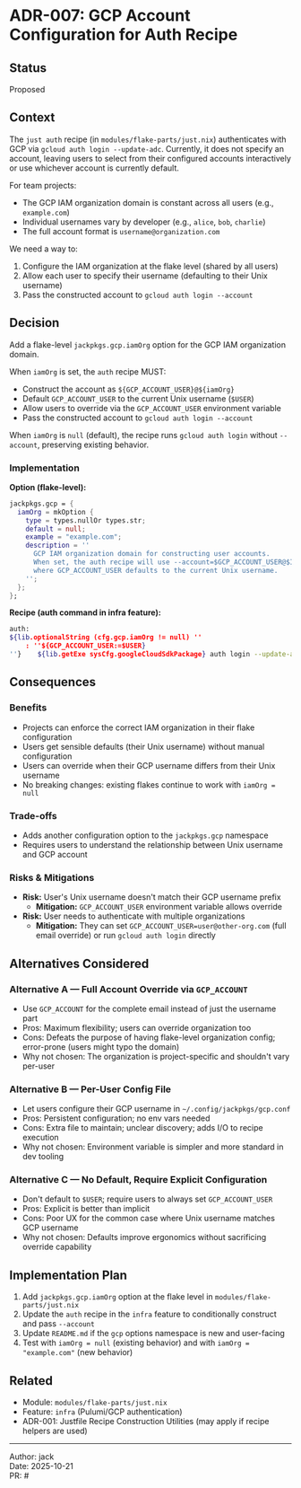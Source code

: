 # ADR-007: GCP Account Configuration for Auth Recipe

## Status

Proposed

## Context

The `just auth` recipe (in `modules/flake-parts/just.nix`) authenticates with GCP via `gcloud auth login --update-adc`. Currently, it does not specify an account, leaving users to select from their configured accounts interactively or use whichever account is currently default.

For team projects:
- The GCP IAM organization domain is constant across all users (e.g., `example.com`)
- Individual usernames vary by developer (e.g., `alice`, `bob`, `charlie`)
- The full account format is `username@organization.com`

We need a way to:
1. Configure the IAM organization at the flake level (shared by all users)
2. Allow each user to specify their username (defaulting to their Unix username)
3. Pass the constructed account to `gcloud auth login --account`

## Decision

Add a flake-level `jackpkgs.gcp.iamOrg` option for the GCP IAM organization domain.

When `iamOrg` is set, the `auth` recipe MUST:
- Construct the account as `${GCP_ACCOUNT_USER}@${iamOrg}`
- Default `GCP_ACCOUNT_USER` to the current Unix username (`$USER`)
- Allow users to override via the `GCP_ACCOUNT_USER` environment variable
- Pass the constructed account to `gcloud auth login --account`

When `iamOrg` is `null` (default), the recipe runs `gcloud auth login` without `--account`, preserving existing behavior.

### Implementation

**Option (flake-level):**
```nix
jackpkgs.gcp = {
  iamOrg = mkOption {
    type = types.nullOr types.str;
    default = null;
    example = "example.com";
    description = ''
      GCP IAM organization domain for constructing user accounts.
      When set, the auth recipe will use --account=$GCP_ACCOUNT_USER@$IAM_ORG
      where GCP_ACCOUNT_USER defaults to the current Unix username.
    '';
  };
};
```

**Recipe (auth command in infra feature):**
```bash
auth:
${lib.optionalString (cfg.gcp.iamOrg != null) ''
    : ''${GCP_ACCOUNT_USER:=$USER}
''}    ${lib.getExe sysCfg.googleCloudSdkPackage} auth login --update-adc${lib.optionalString (cfg.gcp.iamOrg != null) " --account=$GCP_ACCOUNT_USER@${cfg.gcp.iamOrg}"}
```

## Consequences

### Benefits
- Projects can enforce the correct IAM organization in their flake configuration
- Users get sensible defaults (their Unix username) without manual configuration
- Users can override when their GCP username differs from their Unix username
- No breaking changes: existing flakes continue to work with `iamOrg = null`

### Trade-offs
- Adds another configuration option to the `jackpkgs.gcp` namespace
- Requires users to understand the relationship between Unix username and GCP account

### Risks & Mitigations
- **Risk:** User's Unix username doesn't match their GCP username prefix
  - **Mitigation:** `GCP_ACCOUNT_USER` environment variable allows override
- **Risk:** User needs to authenticate with multiple organizations
  - **Mitigation:** They can set `GCP_ACCOUNT_USER=user@other-org.com` (full email override) or run `gcloud auth login` directly

## Alternatives Considered

### Alternative A — Full Account Override via `GCP_ACCOUNT`
- Use `GCP_ACCOUNT` for the complete email instead of just the username part
- Pros: Maximum flexibility; users can override organization too
- Cons: Defeats the purpose of having flake-level organization config; error-prone (users might typo the domain)
- Why not chosen: The organization is project-specific and shouldn't vary per-user

### Alternative B — Per-User Config File
- Let users configure their GCP username in `~/.config/jackpkgs/gcp.conf`
- Pros: Persistent configuration; no env vars needed
- Cons: Extra file to maintain; unclear discovery; adds I/O to recipe execution
- Why not chosen: Environment variable is simpler and more standard in dev tooling

### Alternative C — No Default, Require Explicit Configuration
- Don't default to `$USER`; require users to always set `GCP_ACCOUNT_USER`
- Pros: Explicit is better than implicit
- Cons: Poor UX for the common case where Unix username matches GCP username
- Why not chosen: Defaults improve ergonomics without sacrificing override capability

## Implementation Plan

1. Add `jackpkgs.gcp.iamOrg` option at the flake level in `modules/flake-parts/just.nix`
2. Update the `auth` recipe in the `infra` feature to conditionally construct and pass `--account`
3. Update `README.md` if the `gcp` options namespace is new and user-facing
4. Test with `iamOrg = null` (existing behavior) and with `iamOrg = "example.com"` (new behavior)

## Related

- Module: `modules/flake-parts/just.nix`
- Feature: `infra` (Pulumi/GCP authentication)
- ADR-001: Justfile Recipe Construction Utilities (may apply if recipe helpers are used)

---

Author: jack  
Date: 2025-10-21  
PR: #<tbd>
